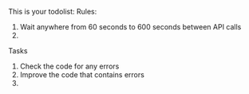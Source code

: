 This is your todolist:
Rules:
1. Wait anywhere from 60 seconds to 600 seconds between API calls
2. 
Tasks
1. Check the code for any errors
2. Improve the code that contains errors
3. 
